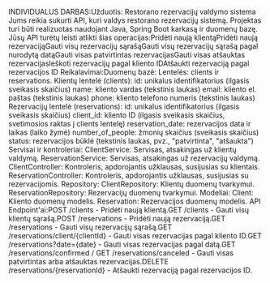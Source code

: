 INDIVIDUALUS DARBAS:Užduotis: Restorano rezervacijų valdymo sistema
Jums reikia sukurti API, kuri valdys restorano rezervacijų sistemą. Projektas turi būti realizuotas naudojant Java, Spring Boot karkasą ir duomenų bazę. Jūsų API turėtų leisti atlikti šias operacijas:Pridėti naują klientąPridėti naują rezervacijąGauti visų rezervacijų sąrašąGauti visų rezervacijų sąrašą pagal nurodytą datąGauti visas patvirtintas rezervacijasGauti visas atšauktas rezervacijasIeškoti rezervacijų pagal kliento IDAtšaukti rezervaciją pagal rezervacijos ID
Reikalavimai:Duomenų bazė:
Lentelės: clients ir reservations.
Klientų lentelė (clients):
id: unikalus identifikatorius (ilgasis sveikasis skaičius)
name: kliento vardas (tekstinis laukas)
email: kliento el. paštas (tekstinis laukas)
phone: kliento telefono numeris (tekstinis laukas)
Rezervacijų lentelė (reservations):
id: unikalus identifikatorius (ilgasis sveikasis skaičius)
client_id: kliento ID (ilgasis sveikasis skaičius, svetimosios raktas į clients lentelę)
reservation_date: rezervacijos data ir laikas (laiko žymė)
number_of_people: žmonių skaičius (sveikasis skaičius)
status: rezervacijos būklė (tekstinis laukas, pvz., "patvirtinta", "atšaukta")
Servisai ir kontroleriai:
ClientService: Servisas, atsakingas už klientų valdymą.
ReservationService: Servisas, atsakingas už rezervacijų valdymą.
ClientController: Kontroleris, apdorojantis užklausas, susijusias su klientais.
ReservationController: Kontroleris, apdorojantis užklausas, susijusias su rezervacijomis.
Repository:
ClientRepository:  Klientų duomenų tvarkymui.
ReservationRepository: Rezervacijų duomenų tvarkymui.
Modeliai:
Client: Kliento duomenų modelis.
Reservation: Rezervacijos duomenų modelis.
API Endpoint'ai:POST /clients - Pridėti naują klientą.GET /clients - Gauti visų klientų sąrašą.POST /reservations - Pridėti naują rezervaciją.GET /reservations - Gauti visų rezervacijų sąrašą.GET /reservations/client/{clientId} - Gauti visas rezervacijas pagal kliento ID.GET /reservations?date={date} - Gauti visas rezervacijas pagal datą.GET /reservations/confirmed / GET /reservations/canceled - Gauti visas patvirtintas arba atšauktas rezervacijas.DELETE /reservations/{reservationId} - Atšaukti rezervaciją pagal rezervacijos ID.
